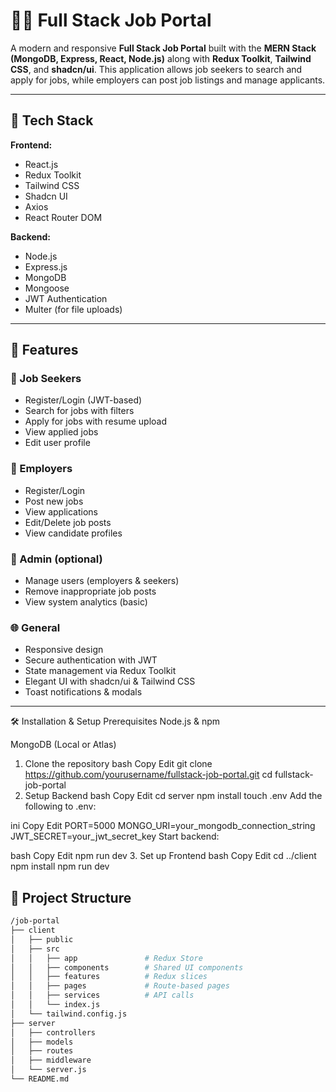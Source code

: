 # 🧑‍💼 Full Stack Job Portal

A modern and responsive **Full Stack Job Portal** built with the **MERN Stack (MongoDB, Express, React, Node.js)** along with **Redux Toolkit**, **Tailwind CSS**, and **shadcn/ui**. This application allows job seekers to search and apply for jobs, while employers can post job listings and manage applicants.

---

## 🚀 Tech Stack

**Frontend:**
- React.js
- Redux Toolkit
- Tailwind CSS
- Shadcn UI
- Axios
- React Router DOM

**Backend:**
- Node.js
- Express.js
- MongoDB
- Mongoose
- JWT Authentication
- Multer (for file uploads)

---

## 📌 Features

### 👤 Job Seekers
- Register/Login (JWT-based)
- Search for jobs with filters
- Apply for jobs with resume upload
- View applied jobs
- Edit user profile

### 🏢 Employers
- Register/Login
- Post new jobs
- View applications
- Edit/Delete job posts
- View candidate profiles

### 🔐 Admin (optional)
- Manage users (employers & seekers)
- Remove inappropriate job posts
- View system analytics (basic)

### 🌐 General
- Responsive design
- Secure authentication with JWT
- State management via Redux Toolkit
- Elegant UI with shadcn/ui & Tailwind CSS
- Toast notifications & modals

---
🛠️ Installation & Setup
Prerequisites
Node.js & npm

MongoDB (Local or Atlas)

1. Clone the repository
bash
Copy
Edit
git clone https://github.com/yourusername/fullstack-job-portal.git
cd fullstack-job-portal
2. Setup Backend
bash
Copy
Edit
cd server
npm install
touch .env
Add the following to .env:

ini
Copy
Edit
PORT=5000
MONGO_URI=your_mongodb_connection_string
JWT_SECRET=your_jwt_secret_key
Start backend:

bash
Copy
Edit
npm run dev
3. Set up Frontend
bash
Copy
Edit
cd ../client
npm install
npm run dev

## 📁 Project Structure

```bash
/job-portal
├── client
│   ├── public
│   ├── src
│   │   ├── app               # Redux Store
│   │   ├── components        # Shared UI components
│   │   ├── features          # Redux slices
│   │   ├── pages             # Route-based pages
│   │   ├── services          # API calls
│   │   └── index.js
│   └── tailwind.config.js
├── server
│   ├── controllers
│   ├── models
│   ├── routes
│   ├── middleware
│   └── server.js
└── README.md
